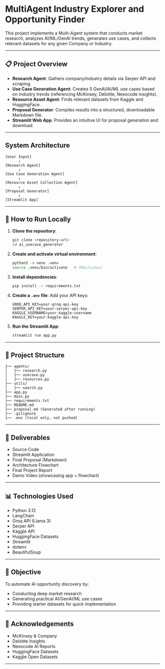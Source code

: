 
# MultiAgent Industry Explorer and Opportunity Finder 

This project implements a Multi-Agent system that conducts market research, analyzes AI/ML/GenAI trends, generates use cases, and collects relevant datasets for any given Company or Industry. 

---

## 📋 Project Overview 

- **Research Agent**: Gathers company/industry details via Serper API and scraping.
- **Use Case Generation Agent**: Creates 5 GenAI/AI/ML use cases based on industry trends (referencing McKinsey, Deloitte, Nexocode insights).
- **Resource Asset Agent**: Finds relevant datasets from Kaggle and HuggingFace.
- **Proposal Generator**: Compiles results into a structured, downloadable Markdown file.
- **Streamlit Web App**: Provides an intuitive UI for proposal generation and download.

---

##  System Architecture

```text
[User Input]
      ↓
[Research Agent]
      ↓
[Use Case Generation Agent]
      ↓
[Resource Asset Collection Agent]
      ↓
[Proposal Generator]
      ↓
[Streamlit App]
```

---

## 🚀 How to Run Locally

1. **Clone the repository**:
   ```bash
   git clone <repository-url>
   cd ai_usecase_generator
   ```

2. **Create and activate virtual environment**:
   ```bash
   python3 -m venv .venv
   source .venv/bin/activate   # (Mac/Linux)
   ```

3. **Install dependencies**:
   ```bash
   pip install -r requirements.txt
   ```

4. **Create a `.env` file**:
   Add your API keys:
   ```dotenv
   GROQ_API_KEY=your-groq-api-key
   SERPER_API_KEY=your-serper-api-key
   KAGGLE_USERNAME=your-kaggle-username
   KAGGLE_KEY=your-kaggle-api-key
   ```

5. **Run the Streamlit App**:
   ```bash
   streamlit run app.py
   ```

---

## 📂 Project Structure

```text
├── agents/
│   ├── research.py
│   ├── usecase.py
│   ├── resources.py
├── utils/
│   ├── search.py
├── app.py
├── main.py
├── requirements.txt
├── README.md
├── proposal.md (Generated after running)
├── .gitignore
├── .env (local only, not pushed)
```

---

## 📄 Deliverables

- Source Code
- Streamlit Application
- Final Proposal (Markdown)
- Architecture Flowchart
- Final Project Report
- Demo Video (showcasing app + flowchart)

---

## 📊 Technologies Used

- Python 3.12
- LangChain
- Groq API (Llama 3)
- Serper API
- Kaggle API
- HuggingFace Datasets
- Streamlit
- dotenv
- BeautifulSoup

---

## 🎯 Objective

To automate AI opportunity discovery by:
- Conducting deep market research
- Generating practical AI/GenAI/ML use cases
- Providing starter datasets for quick implementation

---

## 🙌 Acknowledgements

- McKinsey & Company
- Deloitte Insights
- Nexocode AI Reports
- HuggingFace Datasets
- Kaggle Open Datasets

---
